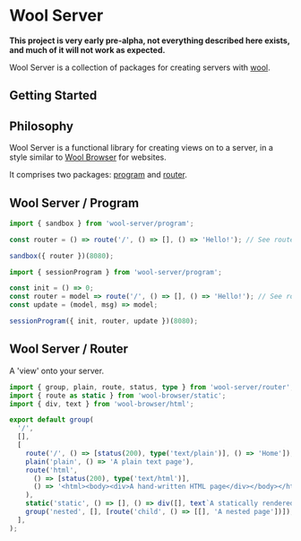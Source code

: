 # Wool Server

**This project is very early pre-alpha, not everything described here exists, and much of it will not work as expected.**

Wool Server is a collection of packages for creating servers with [wool](https://github.com/woolts/wool).

## Getting Started

## Philosophy

Wool Server is a functional library for creating views on to a server, in a style similar to [Wool Browser](https://github.com/woolts/wool) for websites.

It comprises two packages: [program](#wool-server--program) and [router](#wool-server--router).

## Wool Server / Program

```ts
import { sandbox } from 'wool-server/program';

const router = () => route('/', () => [], () => 'Hello!'); // See router

sandbox({ router })(8080);
```

```ts
import { sessionProgram } from 'wool-server/program';

const init = () => 0;
const router = model => route('/', () => [], () => 'Hello!'); // See router
const update = (model, msg) => model;

sessionProgram({ init, router, update })(8080);
```

## Wool Server / Router

A 'view' onto your server.

```ts
import { group, plain, route, status, type } from 'wool-server/router';
import { route as static } from 'wool-browser/static';
import { div, text } from 'wool-browser/html';

export default group(
  '/',
  [],
  [
    route('/', () => [status(200), type('text/plain')], () => 'Home']),
    plain('plain', () => 'A plain text page'),
    route('html',
      () => [status(200), type('text/html')],
      () => '<html><body><div>A hand-written HTML page</div></body></html>',
    ),
    static('static', () => [], () => div([], text`A statically rendered page`)),
    group('nested', [], [route('child', () => [[], 'A nested page'])]),
  ],
);
```
